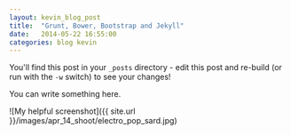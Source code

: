 ```yaml
---
layout: kevin_blog_post
title:  "Grunt, Bower, Bootstrap and Jekyll"
date:   2014-05-22 16:55:00
categories: blog kevin
---
```


You'll find this post in your `_posts` directory - edit this post and re-build (or run with the `-w` switch) to see your changes!

You can write something here.

![My helpful screenshot]({{ site.url }}/images/apr_14_shoot/electro_pop_sard.jpg)